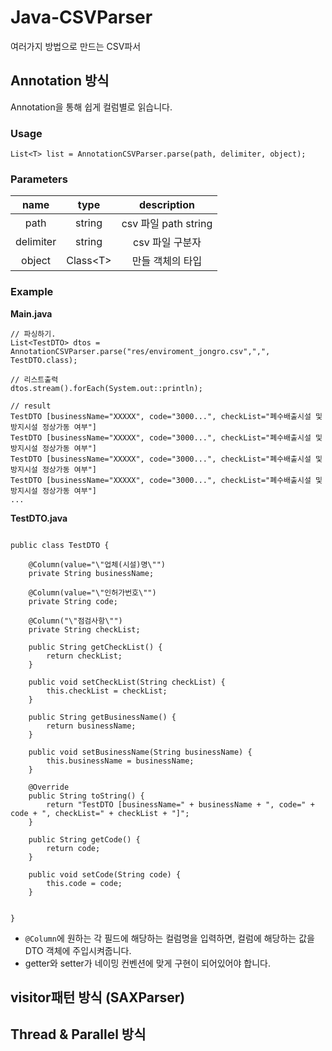 # Java-CSVParser
여러가지 방법으로 만드는 CSV파서

## Annotation 방식
Annotation을 통해 쉽게 컬럼별로 읽습니다.


### Usage
```
List<T> list = AnnotationCSVParser.parse(path, delimiter, object);
```

### Parameters
|  name | type  |  description |
|:-:|:-:|:-:|
|  path |  string | csv 파일 path string  |
|  delimiter |  string | csv 파일 구분자  |
|  object |  Class\<T> | 만들 객체의 타입  |

### Example

**Main.java**
```
// 파싱하기.
List<TestDTO> dtos = AnnotationCSVParser.parse("res/enviroment_jongro.csv",",", TestDTO.class);

// 리스트출력
dtos.stream().forEach(System.out::println);

// result
TestDTO [businessName="XXXXX", code="3000...", checkList="폐수배출시설 및 방지시설 정상가동 여부"]
TestDTO [businessName="XXXXX", code="3000...", checkList="폐수배출시설 및 방지시설 정상가동 여부"]
TestDTO [businessName="XXXXX", code="3000...", checkList="폐수배출시설 및 방지시설 정상가동 여부"]
TestDTO [businessName="XXXXX", code="3000...", checkList="폐수배출시설 및 방지시설 정상가동 여부"]
...
```

**TestDTO.java**

```

public class TestDTO {

	@Column(value="\"업체(시설)명\"")
	private String businessName;

	@Column(value="\"인허가번호\"")
	private String code;

	@Column("\"점검사항\"")
	private String checkList;
	
	public String getCheckList() {
		return checkList;
	}

	public void setCheckList(String checkList) {
		this.checkList = checkList;
	}

	public String getBusinessName() {
		return businessName;
	}

	public void setBusinessName(String businessName) {
		this.businessName = businessName;
	}

	@Override
	public String toString() {
		return "TestDTO [businessName=" + businessName + ", code=" + code + ", checkList=" + checkList + "]";
	}

	public String getCode() {
		return code;
	}

	public void setCode(String code) {
		this.code = code;
	}

	
}
```
- `@Column`에 원하는 각 필드에 해당하는 컬럼명을 입력하면, 컬럼에 해당하는 값을 DTO 객체에 주입시켜줍니다.
- getter와 setter가 네이밍 컨벤션에 맞게 구현이 되어있어야 합니다. 



## visitor패턴 방식 (SAXParser)

## Thread & Parallel 방식

